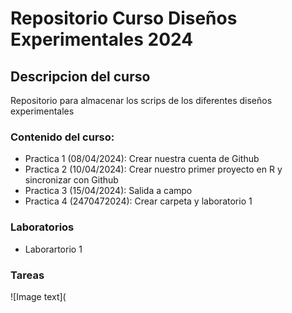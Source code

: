 # Repositorio Curso Diseños Experimentales 2024

## Descripcion del curso
Repositorio para almacenar los scrips de los diferentes diseños experimentales

### Contenido del curso:

+ Practica 1 (08/04/2024): Crear nuestra cuenta de Github
+ Practica 2 (10/04/2024): Crear nuestro primer proyecto en R y sincronizar con Github
+ Practica 3 (15/04/2024): Salida a campo
+ Practica 4 (2470472024): Crear carpeta y laboratorio 1

### Laboratorios

+ Laborartorio 1




### Tareas

![Image text](

